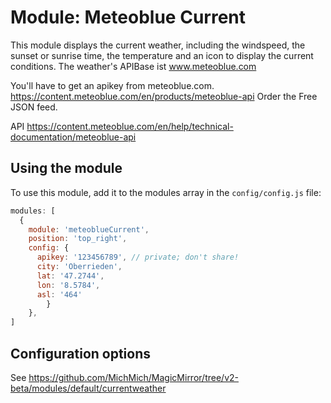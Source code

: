 # Module: Meteoblue Current
This module displays the current weather, including the windspeed, the sunset or sunrise time, the temperature and an icon to display the current conditions.
The weather's APIBase ist www.meteoblue.com

You'll have to get an apikey from meteoblue.com.
https://content.meteoblue.com/en/products/meteoblue-api
Order the Free JSON feed.

API
https://content.meteoblue.com/en/help/technical-documentation/meteoblue-api

## Using the module

To use this module, add it to the modules array in the `config/config.js` file:
````javascript
modules: [
  {
    module: 'meteoblueCurrent',
    position: 'top_right',
    config: {
      apikey: '123456789', // private; don't share!
      city: 'Oberrieden',
      lat: '47.2744',
      lon: '8.5784',
      asl: '464'
		}
	},
]
````

## Configuration options
See https://github.com/MichMich/MagicMirror/tree/v2-beta/modules/default/currentweather
